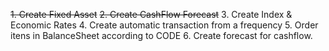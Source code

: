 ~~1. Create Fixed Asset~~
~~2. Create CashFlow Forecast~~
3. Create Index & Economic Rates
4. Create automatic transaction from a frequency
5. Order itens in BalanceSheet according to CODE
6. Create forecast for cashflow.